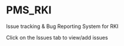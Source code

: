 # PMS_RKI
Issue tracking &amp; Bug Reporting System for RKI

Click on the Issues tab to view/add issues
